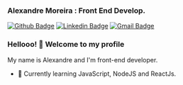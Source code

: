 
### Alexandre Moreira : Front End Develop.
[![Github Badge](https://img.shields.io/badge/-Github-000?style=flat-square&logo=Github&logoColor=white&link=https://github.com/alexandre-moreira)](https://github.com/alexandre-moreira)
[![Linkedin Badge](https://img.shields.io/badge/-LinkedIn-blue?style=flat-square&logo=Linkedin&logoColor=white&link=https://www.linkedin.com/in/in-alexandre-moreira/)](https://www.linkedin.com/in/in-alexandre-moreira/)
[![Gmail Badge](https://img.shields.io/badge/-Gmail-c14438?style=flat-square&logo=Gmail&logoColor=white&link=mailto:4lexandre.moreira@gmail.com)](mailto:4lexandre.moreira@gmail.com)

### Hellooo! 👋 Welcome to my profile

My name is Alexandre and I'm front-end developer.

 - 🌱 Currently learning JavaScript, NodeJS and ReactJs.
<!--
**alexandre-moreira/alexandre-moreira** is a ✨ _special_ ✨ repository because its `README.md` (this file) appears on your GitHub profile.

Here are some ideas to get you started:

- 🔭 I’m currently working on ...
- 🌱 I’m currently learning ...
- 👯 I’m looking to collaborate on ...
- 🤔 I’m looking for help with ...
- 💬 Ask me about ...
- 📫 How to reach me: ...
- 😄 Pronouns: ...
- ⚡ Fun fact: ...
-->
